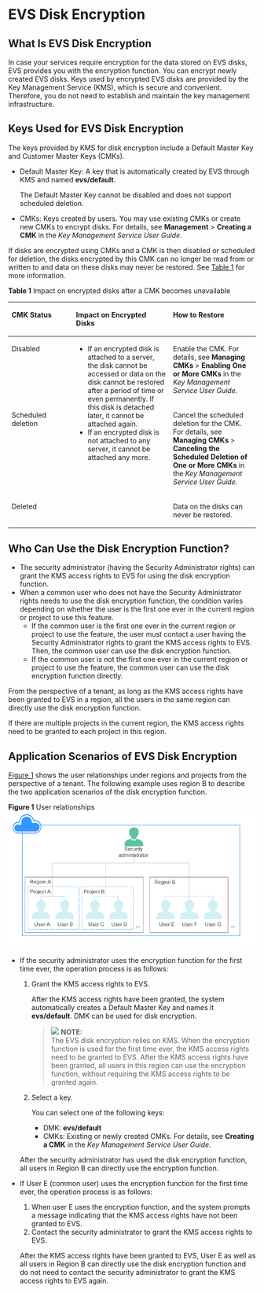 # EVS Disk Encryption<a name="evs_01_0001"></a>

## What Is EVS Disk Encryption<a name="section14109833104132"></a>

In case your services require encryption for the data stored on EVS disks, EVS provides you with the encryption function. You can encrypt newly created EVS disks. Keys used by encrypted EVS disks are provided by the Key Management Service \(KMS\), which is secure and convenient. Therefore, you do not need to establish and maintain the key management infrastructure.

## Keys Used for EVS Disk Encryption<a name="section17331463223115"></a>

The keys provided by KMS for disk encryption include a Default Master Key and Customer Master Keys \(CMKs\).

-   Default Master Key: A key that is automatically created by EVS through KMS and named  **evs/default**.

    The Default Master Key cannot be disabled and does not support scheduled deletion.

-   CMKs: Keys created by users. You may use existing CMKs or create new CMKs to encrypt disks. For details, see  **Management**  \>  **Creating a CMK**  in the  _Key Management Service User Guide_.

If disks are encrypted using CMKs and a CMK is then disabled or scheduled for deletion, the disks encrypted by this CMK can no longer be read from or written to and data on these disks may never be restored. See  [Table 1](#table15423135384216)  for more information.

**Table  1**  Impact on encrypted disks after a CMK becomes unavailable

<a name="table15423135384216"></a>
<table><thead align="left"><tr id="row64230539421"><th class="cellrowborder" valign="top" width="26.01260126012601%" id="mcps1.2.4.1.1"><p id="p18423125312425"><a name="p18423125312425"></a><a name="p18423125312425"></a>CMK Status</p>
</th>
<th class="cellrowborder" valign="top" width="39.16391639163916%" id="mcps1.2.4.1.2"><p id="p15423453154211"><a name="p15423453154211"></a><a name="p15423453154211"></a>Impact on Encrypted Disks</p>
</th>
<th class="cellrowborder" valign="top" width="34.823482348234826%" id="mcps1.2.4.1.3"><p id="p104231253114218"><a name="p104231253114218"></a><a name="p104231253114218"></a>How to Restore</p>
</th>
</tr>
</thead>
<tbody><tr id="row114238537426"><td class="cellrowborder" valign="top" width="26.01260126012601%" headers="mcps1.2.4.1.1 "><p id="p8423155312427"><a name="p8423155312427"></a><a name="p8423155312427"></a>Disabled</p>
</td>
<td class="cellrowborder" rowspan="3" valign="top" width="39.16391639163916%" headers="mcps1.2.4.1.2 "><a name="ul7272244174918"></a><a name="ul7272244174918"></a><ul id="ul7272244174918"><li>If an encrypted disk is attached to a <span id="text17694103243220"><a name="text17694103243220"></a><a name="text17694103243220"></a>server</span>, the disk cannot be accessed or data on the disk cannot be restored after a period of time or even permanently. If this disk is detached later, it cannot be attached again.</li><li>If an encrypted disk is not attached to any <span id="text157219412556"><a name="text157219412556"></a><a name="text157219412556"></a>server</span>, it cannot be attached any more.</li></ul>
</td>
<td class="cellrowborder" valign="top" width="34.823482348234826%" headers="mcps1.2.4.1.3 "><p id="p247893525"><a name="p247893525"></a><a name="p247893525"></a>Enable the CMK. For details, see <strong id="b2017879812"><a name="b2017879812"></a><a name="b2017879812"></a>Managing CMKs</strong> &gt; <strong id="b1729287415"><a name="b1729287415"></a><a name="b1729287415"></a>Enabling One or More CMKs</strong> in the <em id="i1764015025"><a name="i1764015025"></a><a name="i1764015025"></a>Key Management Service User Guide</em>.</p>
</td>
</tr>
<tr id="row194235535421"><td class="cellrowborder" valign="top" headers="mcps1.2.4.1.1 "><p id="p24231953104211"><a name="p24231953104211"></a><a name="p24231953104211"></a>Scheduled deletion</p>
</td>
<td class="cellrowborder" valign="top" headers="mcps1.2.4.1.2 "><p id="p1811015185215"><a name="p1811015185215"></a><a name="p1811015185215"></a>Cancel the scheduled deletion for the CMK. For details, see <strong id="b1103833508"><a name="b1103833508"></a><a name="b1103833508"></a>Managing CMKs</strong> &gt; <strong id="b1257531488"><a name="b1257531488"></a><a name="b1257531488"></a>Canceling the Scheduled Deletion of One or More CMKs</strong> in the <em id="i407155219"><a name="i407155219"></a><a name="i407155219"></a>Key Management Service User Guide</em>.</p>
</td>
</tr>
<tr id="row84234536424"><td class="cellrowborder" valign="top" headers="mcps1.2.4.1.1 "><p id="p134239539426"><a name="p134239539426"></a><a name="p134239539426"></a>Deleted</p>
</td>
<td class="cellrowborder" valign="top" headers="mcps1.2.4.1.2 "><p id="p842375394216"><a name="p842375394216"></a><a name="p842375394216"></a>Data on the disks can never be restored.</p>
</td>
</tr>
</tbody>
</table>

## Who Can Use the Disk Encryption Function?<a name="section4401454411508"></a>

-   The security administrator \(having the Security Administrator rights\) can grant the KMS access rights to EVS for using the disk encryption function.
-   When a common user who does not have the Security Administrator rights needs to use the disk encryption function, the condition varies depending on whether the user is the first one ever in the current region or project to use this feature.
    -   If the common user is the first one ever in the current region or project to use the feature, the user must contact a user having the Security Administrator rights to grant the KMS access rights to EVS. Then, the common user can use the disk encryption function.
    -   If the common user is not the first one ever in the current region or project to use the feature, the common user can use the disk encryption function directly.


From the perspective of a tenant, as long as the KMS access rights have been granted to EVS in a region, all the users in the same region can directly use the disk encryption function.

If there are multiple projects in the current region, the KMS access rights need to be granted to each project in this region.

## Application Scenarios of EVS Disk Encryption<a name="en-us_topic_0047272493_section30754477152516"></a>

[Figure 1](#fig682110438439)  shows the user relationships under regions and projects from the perspective of a tenant. The following example uses region B to describe the two application scenarios of the disk encryption function.

**Figure  1**  User relationships<a name="fig682110438439"></a>  
![](figures/user-relationships.png "user-relationships")

-   If the security administrator uses the encryption function for the first time ever, the operation process is as follows:

    1.  Grant the KMS access rights to EVS.

        After the KMS access rights have been granted, the system automatically creates a Default Master Key and names it  **evs/default**. DMK can be used for disk encryption.

        >![](/images/icon-note.gif) **NOTE:**   
        >The EVS disk encryption relies on KMS. When the encryption function is used for the first time ever, the KMS access rights need to be granted to EVS. After the KMS access rights have been granted, all users in this region can use the encryption function, without requiring the KMS access rights to be granted again.  

    2.  Select a key.

        You can select one of the following keys:

        -   DMK:  **evs/default**
        -   CMKs: Existing or newly created CMKs. For details, see  **Creating a CMK**  in the  _Key Management Service User Guide_.

    After the security administrator has used the disk encryption function, all users in Region B can directly use the encryption function.

-   If User E \(common user\) uses the encryption function for the first time ever, the operation process is as follows:

    1.  When user E uses the encryption function, and the system prompts a message indicating that the KMS access rights have not been granted to EVS.
    2.  Contact the security administrator to grant the KMS access rights to EVS.

    After the KMS access rights have been granted to EVS, User E as well as all users in Region B can directly use the disk encryption function and do not need to contact the security administrator to grant the KMS access rights to EVS again.


